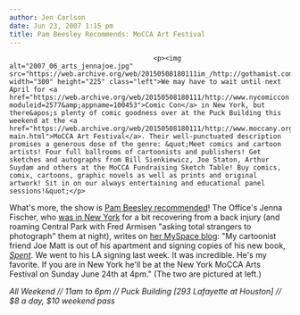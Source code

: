 ```yaml
---
author: Jen Carlson
date: Jun 23, 2007 1:15 pm
title: Pam Beesley Recommends: MoCCA Art Festival
---
```


	
										<p><img alt="2007_06_arts_jennajoe.jpg" src="https://web.archive.org/web/20150508180111im_/http://gothamist.com/attachments/arts_jen/2007_06_arts_jennajoe.jpg" width="300" height="225" class="left">We may have to wait until next April for <a href="https://web.archive.org/web/20150508180111/http://www.nycomiccon.com/App/homepage.cfm?moduleid=2577&amp;appname=100453">Comic Con</a> in New York, but there&apos;s plenty of comic goodness over at the Puck Building this weekend at the <a href="https://web.archive.org/web/20150508180111/http://www.moccany.org/artfest-main.html">MoCCA Art Festival</a>. Their well-punctuated description promises a generous dose of the genre: &quot;Meet comics and cartoon artists! Four full ballrooms of cartoonists and publishers! Get sketches and autographs from Bill Sienkiewicz, Joe Staton, Arthur Suydam and others at the MoCCA Fundraising Sketch Table! Buy comics, comix, cartoons, graphic novels as well as prints and original artwork! Sit in on our always entertaining and educational panel sessions!&quot;</p>

<p>What&apos;s more, the show is <a href="https://web.archive.org/web/20150508180111/http://blog.myspace.com/index.cfm?fuseaction=blog.view&amp;friendID=27753303&amp;blogID=277429447&amp;MyToken=a719159b-699f-4d5e-8266-4d6c5fff50fd">Pam Beesley recommended</a>! The Office&apos;s Jenna Fischer, who <a href="https://web.archive.org/web/20150508180111/http://blog.myspace.com/index.cfm?fuseaction=blog.view&amp;friendID=27753303&amp;blogID=277429447&amp;MyToken=a719159b-699f-4d5e-8266-4d6c5fff50fd">was in New York</a> for a bit recovering from a back injury (and roaming Central Park with Fred Armisen &quot;asking total strangers to photograph&quot; them at night), writes on <a href="https://web.archive.org/web/20150508180111/http://www.myspace.com/pambeesley">her MySpace blog</a>: &quot;My cartoonist friend Joe Matt is out of his apartment and signing copies of his new book, <a href="https://web.archive.org/web/20150508180111/http://www.amazon.com/Spent-Joe-Matt/dp/1897299117/ref=sr_1_2/103-9856271-6887063?ie=UTF8&amp;s=books&amp;qid=1182617764&amp;sr=8-2"><em>Spent</em></a>.  We went to his LA signing last week.  It was incredible.  He&apos;s my favorite.  If you are in New York he&apos;ll be at the New York MoCCA Arts Festival on Sunday June 24th at 4pm.&quot; (The two are pictured at left.)</p>

<p><em>All Weekend // 11am to 6pm // Puck Building [293 Lafayette at Houston] // $8 a day, $10 weekend pass</em></p>					
										
									
				
